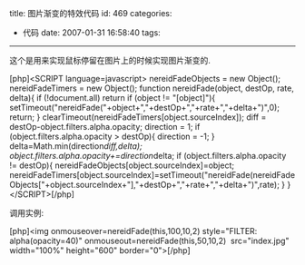 title: 图片渐变的特效代码
id: 469
categories:
  - 代码
date: 2007-01-31 16:58:40
tags:
---

这个是用来实现鼠标停留在图片上的时候实现图片渐变的.

[php]&lt;SCRIPT language=javascript&gt;
nereidFadeObjects = new Object();
nereidFadeTimers = new Object();
function nereidFade(object, destOp, rate, delta){
if (!document.all)
return
if (object != "[object]"){
setTimeout("nereidFade("+object+","+destOp+","+rate+","+delta+")",0);
return;
}
clearTimeout(nereidFadeTimers[object.sourceIndex]);
diff = destOp-object.filters.alpha.opacity;
direction = 1;
if (object.filters.alpha.opacity &gt; destOp){
direction = -1;
}
delta=Math.min(direction*diff,delta);
object.filters.alpha.opacity+=direction*delta;
if (object.filters.alpha.opacity != destOp){
nereidFadeObjects[object.sourceIndex]=object;
nereidFadeTimers[object.sourceIndex]=setTimeout("nereidFade(nereidFadeObjects["+object.sourceIndex+"],"+destOp+","+rate+","+delta+")",rate);
}
}
&lt;/SCRIPT&gt;[/php]

调用实例:

[php]&lt;img onmouseover=nereidFade(this,100,10,2) style="FILTER: alpha(opacity=40)" onmouseout=nereidFade(this,50,10,2)  src="index.jpg" width="100%" height="600" border="0"&gt;[/php]
